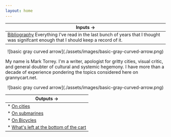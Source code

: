 ```yaml
---
layout: home
---
```


[//]: # (A test comment before main body text.)


| Inputs ->                                                                 |
|------------------------------------------------------------------------------|
| [Bibliography](http://grannycart.net/bibliography/) Everything I've read in the last bunch of years that I thought was signifcant enough that I should keep a record of it. |

<p align="center">
![basic gray curved arrow](./assets/images/basic-gray-curved-arrow.png)
</p>

My name is Mark Torrey. I'm a writer, apologist for gritty cities,
visual critic, and general doubter of cultural and systemic hegemony.
I have more than a decade of experience pondering the topics
considered here on grannycart.net.

<p align="center">
![basic gray curved arrow](./assets/images/basic-gray-curved-arrow.png)
</p>
 
 | Outputs ->                                                        |
 |----------------------------------------------------------------------|
 | * [On cities](cities/cities.md)                                      |
 | * [On submarines](submarines.md)                                     |
 | * [On Bicycles](bicycles/bicycles.md)                                |
 | * [What's left at the bottom of the cart](junk-drawer/junkdrawer.md) |
	     


